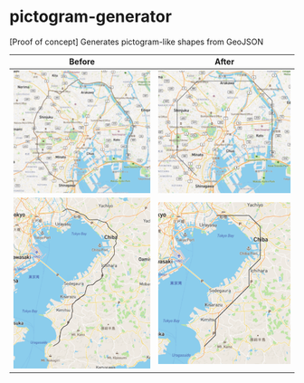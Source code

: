 # pictogram-generator
[Proof of concept] Generates pictogram-like shapes from GeoJSON

| Before | After |
|--|--|
|  ![Tokyo original](image/tokyo-original.png?raw=true) |  ![Tokyo after](image/tokyo-simplified.png?raw=true) | 
|  ![Chiba original](image/chiba-original.png?raw=true) |  ![Chiba after](image/chiba-simplified.png?raw=true) | 
